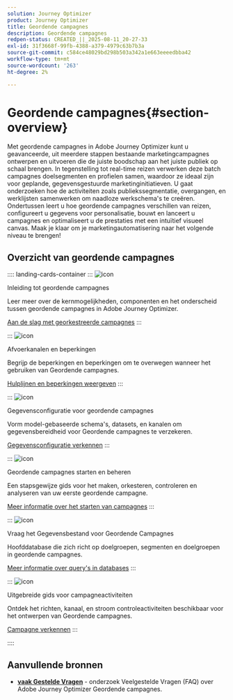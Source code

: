 ```yaml
---
solution: Journey Optimizer
product: Journey Optimizer
title: Geordende campagnes
description: Geordende campagnes
redpen-status: CREATED_||_2025-08-11_20-27-33
exl-id: 31f3668f-99fb-4388-a379-4979c63b7b3a
source-git-commit: c584ce48029bd298b503a342a1e663eeeedbba42
workflow-type: tm+mt
source-wordcount: '263'
ht-degree: 2%

---
```


# Geordende campagnes{#section-overview}

Met geordende campagnes in Adobe Journey Optimizer kunt u geavanceerde, uit meerdere stappen bestaande marketingcampagnes ontwerpen en uitvoeren die de juiste boodschap aan het juiste publiek op schaal brengen. In tegenstelling tot real-time reizen verwerken deze batch campagnes doelsegmenten en profielen samen, waardoor ze ideaal zijn voor geplande, gegevensgestuurde marketinginitiatieven. U gaat onderzoeken hoe de activiteiten zoals publiekssegmentatie, overgangen, en werklijsten samenwerken om naadloze werkschema&#39;s te creëren. Ondertussen leert u hoe geordende campagnes verschillen van reizen, configureert u gegevens voor personalisatie, bouwt en lanceert u campagnes en optimaliseert u de prestaties met een intuïtief visueel canvas. Maak je klaar om je marketingautomatisering naar het volgende niveau te brengen!

## Overzicht van geordende campagnes

:::: landing-cards-container
:::
![icon](https://cdn.experienceleague.adobe.com/icons/book.svg)

Inleiding tot geordende campagnes

Leer meer over de kernmogelijkheden, componenten en het onderscheid tussen geordende campagnes in Adobe Journey Optimizer.

[Aan de slag met georkestreerde campagnes](../using/orchestrated/gs-orchestrated-campaigns.md)
:::

:::
![icon](https://cdn.experienceleague.adobe.com/icons/shield-halved.svg)

Afvoerkanalen en beperkingen

Begrijp de beperkingen en beperkingen om te overwegen wanneer het gebruiken van Geordende campagnes.

[Hulplijnen en beperkingen weergeven](../using/orchestrated/guardrails.md)
:::

:::
![icon](https://cdn.experienceleague.adobe.com/icons/gear.svg)

Gegevensconfiguratie voor geordende campagnes

Vorm model-gebaseerde schema&#39;s, datasets, en kanalen om gegevensbereidheid voor Geordende campagnes te verzekeren.

[Gegevensconfiguratie verkennen](data-configuration-landing-page.md)
:::

:::
![icon](https://cdn.experienceleague.adobe.com/icons/circle-play.svg)

Geordende campagnes starten en beheren

Een stapsgewijze gids voor het maken, orkesteren, controleren en analyseren van uw eerste geordende campagne.

[Meer informatie over het starten van campagnes](launch-landing-page.md)
:::

:::
![icon](https://cdn.experienceleague.adobe.com/icons/code-branch.svg)

Vraag het Gegevensbestand voor Geordende Campagnes

Hoofddatabase die zich richt op doelgroepen, segmenten en doelgroepen in geordende campagnes.

[Meer informatie over query&#39;s in databases](query-database-landing-page.md)
:::

:::
![icon](https://cdn.experienceleague.adobe.com/icons/puzzle-piece.svg)

Uitgebreide gids voor campagneactiviteiten

Ontdek het richten, kanaal, en stroom controleactiviteiten beschikbaar voor het ontwerpen van Geordende campagnes.

[Campagne verkennen](design-campaigns-landing-page.md)
:::

::::

## Aanvullende bronnen

- **[vaak Gestelde Vragen](../using/orchestrated/orchestrated-campaigns-faq.md)** - onderzoek Veelgestelde Vragen (FAQ) over Adobe Journey Optimizer Geordende campagnes.

